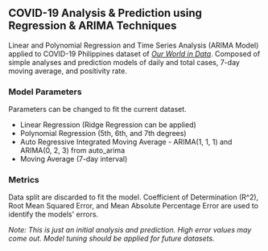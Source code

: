 ## COVID-19 Analysis & Prediction using Regression & ARIMA Techniques

Linear and Polynomial Regression and Time Series Analysis (ARIMA Model) applied to COVID-19 Philippines dataset of [_Our World in Data_](https://github.com/owid). Composed of simple analyses and prediction models of daily and total cases, 7-day moving average, and positivity rate. 

### Model Parameters
Parameters can be changed to fit the current dataset.

- Linear Regression (Ridge Regression can be applied)
- Polynomial Regression (5th, 6th, and 7th degrees)
- Auto Regressive Integrated Moving Average - ARIMA(1, 1, 1) and ARIMA(0, 2, 3) from auto_arima
- Moving Average (7-day interval)

### Metrics
Data split are discarded to fit the model. Coefficient of Determination (R^2), Root Mean Squared Error, and Mean Absolute Percentage Error are used to identify the models' errors.

_Note: This is just an initial analysis and prediction. High error values may come out. Model tuning should be applied for future datasets._
